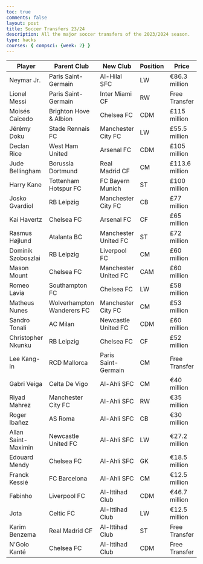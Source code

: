 ```yaml
---
toc: true
comments: false
layout: post
title: Soccer Transfers 23/24
description: All the major soccer transfers of the 2023/2024 season.
type: hacks
courses: { compsci: {week: 2} }
---
```


<!-- Head contains information to Support the Document -->
<head>
    <!-- load jQuery and DataTables output style and scripts -->
    <link rel="stylesheet" type="text/css" href="https://cdn.datatables.net/1.13.4/css/jquery.dataTables.min.css">
    <script type="text/javascript" language="javascript" src="https://code.jquery.com/jquery-3.6.0.min.js"></script>
    <script>var define = null;</script>
    <script type="text/javascript" language="javascript" src="https://cdn.datatables.net/1.13.4/js/jquery.dataTables.min.js"></script>
</head>

<!-- Body contains the contents of the Document -->
<body>
    <table id="demo" class="table">
        <thead>
            <tr>
                <th>Player</th>
                <th>Parent Club</th>
                <th>New Club</th>
                <th>Position</th>
                <th>Price</th>
            </tr>
        </thead>
        <tbody>
            <tr>
                <td>Neymar Jr.</td>
                <td>Paris Saint-Germain</td>
                <td>Al-Hilal SFC</td>
                <td>LW</td>
                <td>€86.3 million</td>
            </tr>
            <tr>
                <td>Lionel Messi</td>
                <td>Paris Saint-Germain</td>
                <td>Inter Miami CF</td>
                <td>RW</td>
                <td>Free Transfer</td>
            </tr>
            <tr>
                <td>Moisés Caicedo</td>
                <td>Brighton Hove & Albion</td>
                <td>Chelsea FC</td>
                <td>CDM</td>
                <td>£115 million</td>
            </tr>
            <tr>
                <td>Jérémy Doku</td>
                <td>Stade Rennais FC</td>
                <td>Manchester City FC</td>
                <td>LW</td>
                <td>£55.5 million</td>
            </tr>
            <tr>
                <td>Declan Rice</td>
                <td>West Ham United</td>
                <td>Arsenal FC</td>
                <td>CDM</td>
                <td>£105 million</td>
            </tr>
            <tr>
                <td>Jude Bellingham</td>
                <td>Borussia Dortmund</td>
                <td>Real Madrid CF</td>
                <td>CM</td>
                <td>£113.6 million</td>
            </tr>
            <tr>
                <td>Harry Kane</td>
                <td>Tottenham Hotspur FC</td>
                <td>FC Bayern Munich</td>
                <td>ST</td>
                <td>£100 million</td>
            </tr>
            <tr>
                <td>Josko Gvardiol</td>
                <td>RB Leipzig</td>
                <td>Manchester City FC</td>
                <td>CB</td>
                <td>£77 million</td>
            </tr>
            <tr>
                <td>Kai Havertz</td>
                <td>Chelsea FC</td>
                <td>Arsenal FC</td>
                <td>CF</td>
                <td>£65 million</td>
            </tr>
            <tr>
                <td>Rasmus Højlund</td>
                <td>Atalanta BC</td>
                <td>Manchester United FC</td>
                <td>ST</td>
                <td>£72 million</td>
            </tr>
            <tr>
                <td>Dominik Szoboszlai</td>
                <td>RB Leipzig</td>
                <td>Liverpool FC</td>
                <td>CM</td>
                <td>£60 million</td>
            </tr>
            <tr>
                <td>Mason Mount</td>
                <td>Chelsea FC</td>
                <td>Manchester United FC</td>
                <td>CAM</td>
                <td>£60 million</td>
            </tr>
            <tr>
                <td>Romeo Lavia</td>
                <td>Southampton FC</td>
                <td>Chelsea FC</td>
                <td>LW</td>
                <td>£58 million</td>
            </tr>
            <tr>
                <td>Matheus Nunes</td>
                <td>Wolverhampton Wanderers FC</td>
                <td>Manchester City FC</td>
                <td>CM</td>
                <td>£53 million</td>
            </tr>
            <tr>
                <td>Sandro Tonali</td>
                <td>AC Milan</td>
                <td>Newcastle United FC</td>
                <td>CDM</td>
                <td>£60 million</td>
            </tr>
            <tr>
                <td>Christopher Nkunku</td>
                <td>RB Leipzig</td>
                <td>Chelsea FC</td>
                <td>CF</td>
                <td>£52 million</td>
            </tr>
            <tr>
                <td>Lee Kang-in</td>
                <td>RCD Mallorca</td>
                <td>Paris Saint-Germain</td>
                <td>CM</td>
                <td>Free Transfer</td>
            </tr>
            <tr>
                <td>Gabri Veiga</td>
                <td>Celta De Vigo</td>
                <td>Al-Ahli SFC</td>
                <td>CM</td>
                <td>€40 million</td>
            </tr>
            <tr>
                <td>Riyad Mahrez</td>
                <td>Manchester City FC</td>
                <td>Al-Ahli SFC</td>
                <td>RW</td>
                <td>€35 million</td>
            </tr>
            <tr>
                <td>Roger Ibañez</td>
                <td>AS Roma</td>
                <td>Al-Ahli SFC</td>
                <td>CB</td>
                <td>€30 million</td>
            </tr>
            <tr>
                <td>Allan Saint-Maximin</td>
                <td>Newcastle United FC</td>
                <td>Al-Ahli SFC</td>
                <td>LW</td>
                <td>€27.2 million</td>
            </tr>
            <tr>
                <td>Edouard Mendy</td>
                <td>Chelsea FC</td>
                <td>Al-Ahli SFC</td>
                <td>GK</td>
                <td>€18.5 million</td>
            </tr>
            <tr>
                <td>Franck Kessié</td>
                <td>FC Barcelona</td>
                <td>Al-Ahli SFC</td>
                <td>CM</td>
                <td>€12.5 million</td>
            </tr>
            <tr>
                <td>Fabinho</td>
                <td>Liverpool FC</td>
                <td>Al-Ittihad Club</td>
                <td>CDM</td>
                <td>€46.7 million</td>
            </tr>
            <tr>
                <td>Jota</td>
                <td>Celtic FC</td>
                <td>Al-Ittihad Club</td>
                <td>LW</td>
                <td>€12.5 million</td>
            </tr>
            <tr>
                <td>Karim Benzema</td>
                <td>Real Madrid CF</td>
                <td>Al-Ittihad Club</td>
                <td>ST</td>
                <td>Free Transfer</td>
            </tr>
            <tr>
                <td>N'Golo Kanté</td>
                <td>Chelsea FC</td>
                <td>Al-Ittihad Club</td>
                <td>CDM</td>
                <td>Free Transfer</td>
            </tr>
        </tbody>
    </table>
</body>

<!-- Script is used to embed executable code -->
<script>
    $("#demo").DataTable();
</script>
